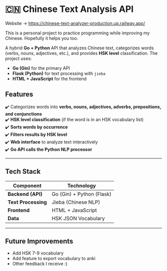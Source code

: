 # 🇨🇳 Chinese Text Analysis API 

Website -> https://chinese-text-analyzer-production.up.railway.app/

This is a personal project to practice programming while improving my Chinese. Hopefully it helps you too.

A hybrid **Go + Python** API that analyzes Chinese text, categorizes words (verbs, nouns, adjectives, etc.), and provides **HSK level** classification. The project uses:
- **Go (Gin)** for the primary API
- **Flask (Python)** for text processing with `jieba`
- **HTML + JavaScript** for the frontend

## **Features**
✔️ Categorizes words into **verbs, nouns, adjectives, adverbs, prepositions, and conjunctions**  
✔️ **HSK level classification** (if the word is in an HSK vocabulary list)  
✔️ **Sorts words by occurrence**  
✔️ **Filters results by HSK level**  
✔️ **Web interface** to analyze text interactively  
✔️ **Go API calls the Python NLP processor**  

---

## **Tech Stack**
| Component  | Technology  |
|------------|------------|
| **Backend (API)** | Go (Gin) + Python (Flask) |
| **Text Processing** | Jieba (Chinese NLP) |
| **Frontend** | HTML + JavaScript |
| **Data** | HSK JSON Vocabulary |

---

## **Future Improvements**
- Add HSK 7-9 vocabulary
- Add feature to export vocabulary to anki
- Other feedback I receive :)
